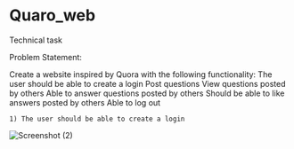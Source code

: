 # Quaro_web
Technical task

Problem Statement:

Create a website inspired by Quora with the following functionality:
    The user should be able to create a login
    Post questions
    View questions posted by others 
    Able to answer questions posted by others
    Should be able to like answers posted by others
    Able to log out

    1) The user should be able to create a login
    
![Screenshot (2)](https://github.com/nikagrawal/Quaro_web/assets/80322770/89edf36f-cd41-4843-b34c-4ba809a70eaa)

